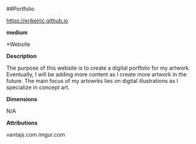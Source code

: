 ##Portfolio

https://erikelric.github.io

**medium**

*Website

**Description**

The purpose of this website is to create a digital portfolio for my artwork. Eventually, I will be adding more content as I create more artwork in the future. The main focus of my artowrks lies on digital illustrations as I specialize in concept art. 

**Dimensions**

N/A

**Attributions**

vantajs.com
imgur.com
